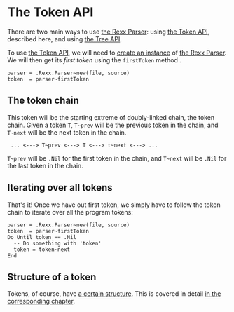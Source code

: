 # The Token API

There are two main ways to use [the Rexx Parser](ReadMe.md): using [the Token API](TokenAPI.md), described here, and using [the Tree API](TreeAPI.md).

To use [the Token API](TokenAPI.md), we will need to [create an instance](CreatingAnInstance.md) of [the Rexx Parser](ReadMe.md). We will then get its _first token_ using the `firstToken` method .

```rexx
parser = .Rexx.Parser~new(file, source)
token  = parser~firstToken
```

## The token chain

This token will be the starting extreme of doubly-linked chain, the token chain. Given a token `T`, `T~prev` will be the previous token in the chain, and `T~next` will be the next token in the chain.

```
 ... <---> T~prev <---> T <---> t~next <---> ...
```

`T~prev` will be `.Nil` for the first token in the chain, and `T~next` will be `.Nil` for the last token in the chain.

## Iterating over all tokens

That's it! Once we have out first token, we simply have to follow the token chain to iterate over all the program tokens:

```rexx
parser = .Rexx.Parser~new(file, source)
token  = parser~firstToken
Do Until token == .Nil
  -- Do something with 'token'
  token = token~next
End
```

## Structure of a token

Tokens, of course, have [a certain structure](Token.md). This is covered in detail [in the corresponding chapter](Token.md).
